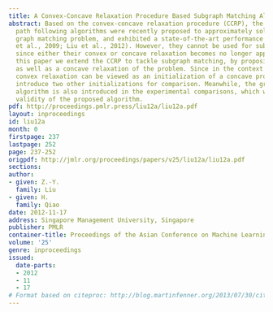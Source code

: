 ```yaml
---
title: A Convex-Concave Relaxation Procedure Based Subgraph Matching Algorithm
abstract: Based on the convex-concave relaxation procedure (CCRP), the (extended)
  path following algorithms were recently proposed to approximately solve the equal-sized
  graph matching problem, and exhibited a state-of-the-art performance (Zaslavskiy
  et al., 2009; Liu et al., 2012). However, they cannot be used for subgraph matching
  since either their convex or concave relaxation becomes no longer applicable. In
  this paper we extend the CCRP to tackle subgraph matching, by proposing a convex
  as well as a concave relaxation of the problem. Since in the context of CCRP, the
  convex relaxation can be viewed as an initialization of a concave programming, we
  introduce two other initializations for comparison. Meanwhile, the graduated assignment
  algorithm is also introduced in the experimental comparisons, which witness the
  validity of the proposed algorithm.
pdf: http://proceedings.pmlr.press/liu12a/liu12a.pdf
layout: inproceedings
id: liu12a
month: 0
firstpage: 237
lastpage: 252
page: 237-252
origpdf: http://jmlr.org/proceedings/papers/v25/liu12a/liu12a.pdf
sections: 
author:
- given: Z.-Y.
  family: Liu
- given: H.
  family: Qiao
date: 2012-11-17
address: Singapore Management University, Singapore
publisher: PMLR
container-title: Proceedings of the Asian Conference on Machine Learning
volume: '25'
genre: inproceedings
issued:
  date-parts:
  - 2012
  - 11
  - 17
# Format based on citeproc: http://blog.martinfenner.org/2013/07/30/citeproc-yaml-for-bibliographies/
---
```

